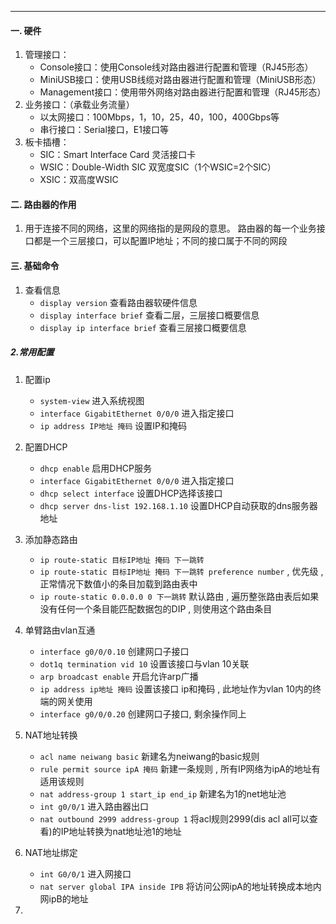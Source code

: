 
- - - 
#### 一. 硬件
1. 管理接口：
	- Console接口：使用Console线对路由器进行配置和管理（RJ45形态）
	- MiniUSB接口：使用USB线缆对路由器进行配置和管理（MiniUSB形态）
	- Management接口：使用带外网络对路由器进行配置和管理（RJ45形态）
2. 业务接口：（承载业务流量）
	- 以太网接口：100Mbps，1，10，25，40，100，400Gbps等
	- 串行接口：Serial接口，E1接口等
3. 板卡插槽：
	- SIC：Smart Interface Card 灵活接口卡
	- WSIC：Double-Width SIC 双宽度SIC（1个WSIC=2个SIC）
	- XSIC：双高度WSIC

#### 二. 路由器的作用
1. 用于连接不同的网络，这里的网络指的是网段的意思。
路由器的每一个业务接口都是一个三层接口，可以配置IP地址；不同的接口属于不同的网段

#### 三. 基础命令
1. 查看信息
	- `display version` 查看路由器软硬件信息
	- `display interface brief` 查看二层，三层接口概要信息
	- `display ip interface brief` 查看三层接口概要信息

##### 2.常用配置
1. 配置ip
	- `system-view` 进入系统视图
	- `interface GigabitEthernet 0/0/0` 进入指定接口
	- `ip address IP地址 掩码` 设置IP和掩码

2. 配置DHCP
	- `dhcp enable` 启用DHCP服务
	- `interface GigabitEthernet 0/0/0` 进入指定接口
	- `dhcp select interface`  设置DHCP选择该接口
	- `dhcp server dns-list 192.168.1.10` 设置DHCP自动获取的dns服务器地址 

3. 添加静态路由
	- `ip route-static 目标IP地址 掩码 下一跳转`
	- `ip route-static 目标IP地址 掩码 下一跳转 preference number` , 优先级 , 正常情况下数值小的条目加载到路由表中
	- `ip route-static 0.0.0.0 0 下一跳转` 默认路由 ,   遍历整张路由表后如果没有任何一个条目能匹配数据包的DIP , 则使用这个路由条目

4. 单臂路由vlan互通
	- `interface g0/0/0.10` 创建网口子接口
	- `dot1q termination vid 10` 设置该接口与vlan 10关联
	- `arp broadcast enable` 开启允许arp广播
	-  `ip address ip地址 掩码` 设置该接口 ip和掩码 , 此地址作为vlan 10内的终端的网关使用
	- `interface g0/0/0.20` 创建网口子接口, 剩余操作同上

5. NAT地址转换
	- `acl name neiwang basic` 新建名为neiwang的basic规则
	- `rule permit source ipA 掩码` 新建一条规则 , 所有IP网络为ipA的地址有适用该规则
	- `nat address-group 1 start_ip end_ip` 新建名为1的net地址池
	- `int g0/0/1` 进入路由器出口
	- `nat outbound 2999 address-group 1` 将acl规则2999(dis acl all可以查看)的IP地址转换为nat地址池1的地址

6. NAT地址绑定
	- `int G0/0/1` 进入网接口
	- `nat server global IPA inside IPB` 将访问公网ipA的地址转换成本地内网ipB的地址



2. 
